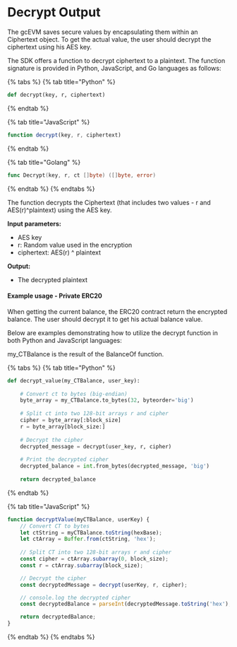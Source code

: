 # Decrypt Output

The gcEVM saves secure values by encapsulating them within an Ciphertext object. To get the actual value, the user should decrypt the ciphertext using his AES key.

The SDK offers a function to decrypt ciphertext to a plaintext. The function signature is provided in Python, JavaScript, and Go languages as follows:

{% tabs %}
{% tab title="Python" %}
```python
def decrypt(key, r, ciphertext)
```
{% endtab %}

{% tab title="JavaScript" %}
```javascript
function decrypt(key, r, ciphertext)
```
{% endtab %}

{% tab title="Golang" %}
```go
func Decrypt(key, r, ct []byte) ([]byte, error)
```
{% endtab %}
{% endtabs %}

The function decrypts the Ciphertext (that includes two values - r and AES(r)^plaintext) using the AES key.

**Input parameters:**

* AES key
* r: Random value used in the encryption
* ciphertext: AES(r) ^ plaintext

**Output:**

* The decrypted plaintext

#### Example usage - Private ERC20

When getting the current balance, the ERC20 contract return the encrypted balance. The user should decrypt it to get his actual balance value.

Below are examples demonstrating how to utilize the decrypt function in both Python and JavaScript languages:

my\_CTBalance is the result of the BalanceOf function.

{% tabs %}
{% tab title="Python" %}
```python
def decrypt_value(my_CTBalance, user_key):
    
    # Convert ct to bytes (big-endian)
    byte_array = my_CTBalance.to_bytes(32, byteorder='big')
    
    # Split ct into two 128-bit arrays r and cipher
    cipher = byte_array[:block_size]
    r = byte_array[block_size:]
    
    # Decrypt the cipher
    decrypted_message = decrypt(user_key, r, cipher)
    
    # Print the decrypted cipher
    decrypted_balance = int.from_bytes(decrypted_message, 'big')
    
    return decrypted_balance
```
{% endtab %}

{% tab title="JavaScript" %}
```javascript
function decryptValue(myCTBalance, userKey) {
    // Convert CT to bytes
    let ctString = myCTBalance.toString(hexBase);
    let ctArray = Buffer.from(ctString, 'hex');
    
    // Split CT into two 128-bit arrays r and cipher
    const cipher = ctArray.subarray(0, block_size);
    const r = ctArray.subarray(block_size);

    // Decrypt the cipher
    const decryptedMessage = decrypt(userKey, r, cipher);

    // console.log the decrypted cipher
    const decryptedBalance = parseInt(decryptedMessage.toString('hex'), block_size);

    return decryptedBalance;
}
```
{% endtab %}
{% endtabs %}
